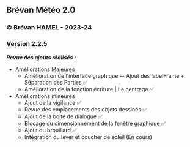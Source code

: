 ## Brévan Météo 2.0
### © Brévan HAMEL - 2023-24
### Version 2.2.5

***Revue des ajouts réalisés :***
   - Améliorations Majeures
     - Amélioration de l'interface graphique -- Ajout des labelFrame + Séparation des Parties ✅
     - Amélioration de la fonction écriture | Le centrage ✅
   - Améliorations mineures
     - Ajout de la vigilance ✅
     - Revue des emplacements des objets dessinés ✅
     - Ajout de la boite de dialogue ✅
     - Blocage du dimensionnement de la fenêtre graphique ✅
     - Ajout du brouillard ✅
     - Intégration du lever et coucher de soleil (En cours)
